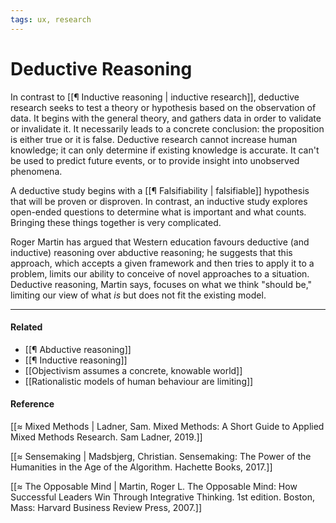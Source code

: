 ```yaml
---
tags: ux, research
---
```


# Deductive Reasoning

In contrast to [[¶ Inductive reasoning | inductive research]], deductive
research seeks to test a theory or hypothesis based on the observation of data.
It begins with the general theory, and gathers data in order to validate or
invalidate it. It necessarily leads to a concrete conclusion: the proposition is
either true or it is false. Deductive research cannot increase human knowledge;
it can only determine if existing knowledge is accurate. It can't be used to
predict future events, or to provide insight into unobserved phenomena.

A deductive study begins with a [[¶ Falsifiability | falsifiable]] hypothesis
that will be proven or disproven. In contrast, an inductive study explores
open-ended questions to determine what is important and what counts. Bringing
these things together is very complicated.

Roger Martin has argued that Western education favours deductive (and inductive)
reasoning over abductive reasoning; he suggests that this approach, which
accepts a given framework and then tries to apply it to a problem, limits our
ability to conceive of novel approaches to a situation. Deductive reasoning,
Martin says, focuses on what we think "should be," limiting our view of what
_is_ but does not fit the existing model.

---

#### Related

- [[¶ Abductive reasoning]]
- [[¶ Inductive reasoning]]
- [[Objectivism assumes a concrete, knowable world]]
- [[Rationalistic models of human behaviour are limiting]]

#### Reference

[[≈ Mixed Methods | Ladner, Sam. Mixed Methods: A Short Guide to Applied Mixed Methods Research. Sam Ladner, 2019.]]

[[≈ Sensemaking | Madsbjerg, Christian. Sensemaking: The Power of the Humanities in the Age of the Algorithm. Hachette Books, 2017.]]

[[≈ The Opposable Mind | Martin, Roger L. The Opposable Mind: How Successful Leaders Win Through Integrative Thinking. 1st edition. Boston, Mass: Harvard Business Review Press, 2007.]]
